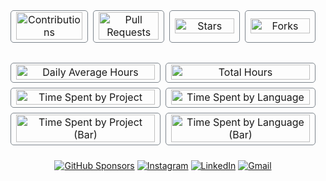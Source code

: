   <table cellspacing="0" cellpadding="0" style="border-collapse: separate; border-spacing: 8px; width: 100%; background: transparent;">
  <tr style="background: transparent;">
    <td width="25%" align="center" style="background: transparent; border: 1px solid #7c848c; border-radius: 5px;">
      <img src="/../../raw/data/data/contributions-card.svg" alt="Contributions" width="100%">
    </td>
    <td width="25%" align="center" style="background: transparent; border: 1px solid #7c848c; border-radius: 5px;">
      <img src="/../../raw/data/data/prs-card.svg" alt="Pull Requests" width="100%">
    </td>
    <td width="25%" align="center" style="background: transparent; border: 1px solid #7c848c; border-radius: 5px;">
      <img src="/../../raw/data/data/stars-card.svg" alt="Stars" width="100%">
    </td>
    <td width="25%" align="center" style="background: transparent; border: 1px solid #7c848c; border-radius: 5px;">
      <img src="/../../raw/data/data/forks-card.svg" alt="Forks" width="100%">
    </td>
  </tr>
</table>

<table cellspacing="0" cellpadding="0" style="border-collapse: separate; border-spacing: 8px; width: 100%; background: transparent;">
  <tr style="background: transparent;">
    <td width="50%" align="center" style="background: transparent; border: 1px solid #7c848c; border-radius: 5px;">
      <img src="/../../raw/data/data/all_time-coding-stats.svg" alt="Daily Average Hours" width="100%">
    </td>
    <td width="50%" align="center" style="background: transparent; border: 1px solid #7c848c; border-radius: 5px;">
      <img src="/../../raw/data/data/last_7_days-coding-stats.svg" alt="Total Hours" width="100%">
    </td>
  </tr>

  <tr style="background: transparent;">
    <td width="50%" align="center" style="background: transparent; border: 1px solid #7c848c; border-radius: 5px;">
      <img src="/../../raw/data/data/projects-radar.svg" alt="Time Spent by Project" width="100%">
    </td>
    <td width="50%" align="center" style="background: transparent; border: 1px solid #7c848c; border-radius: 5px;">
      <img src="/../../raw/data/data/languages-radar.svg" alt="Time Spent by Language" width="100%">
    </td>
  </tr>

  <tr style="background: transparent;">
    <td width="50%" align="center" style="background: transparent; border: 1px solid #7c848c; border-radius: 5px;">
      <img src="/../../raw/data/data/projects-bar.svg" alt="Time Spent by Project (Bar)" width="100%">
    </td>
    <td width="50%" align="center" style="background: transparent; border: 1px solid #7c848c; border-radius: 5px;">
      <img src="/../../raw/data/data/languages-bar.svg" alt="Time Spent by Language (Bar)" width="100%">
    </td>
  </tr>
</table>

<div align="center">
  <a href="https://github.com/sponsors/senthurayyappan"><img alt="GitHub Sponsors" src="https://img.shields.io/github/sponsors/senthurayyappan"></a>
  <a href="https://www.instagram.com/senthurayyappan/"><img alt="Instagram" src="https://img.shields.io/badge/-Instagram-E1306C"></a>
  <a href="https://www.linkedin.com/in/imsenthur/"><img alt="LinkedIn" src="https://img.shields.io/badge/-LinkedIn-blue"></a>
  <a href="senthurayyappan@gmail.com"><img alt="Gmail" src="https://img.shields.io/badge/-Gmail-red"></a>
</div>

